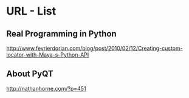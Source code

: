 # URL - List #

## Real Programming in Python ##
http://www.fevrierdorian.com/blog/post/2010/02/12/Creating-custom-locator-with-Maya-s-Python-API

## About PyQT ##
http://nathanhorne.com/?p=451